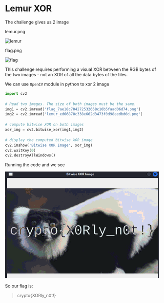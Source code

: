 # Lemur XOR
The challenge gives us 2 image 

lemur.png

![lemur](https://cryptohack.org/static/challenges/lemur_ed66878c338e662d3473f0d98eedbd0d.png)

flag.png

![flag](https://cryptohack.org/static/challenges/flag_7ae18c704272532658c10b5faad06d74.png)


This challenge requires performing a visual XOR between the RGB bytes of the two images - not an XOR of all the data bytes of the files.

We can use `OpenCV` module in python to xor 2 image

```py
import cv2

# Read two images. The size of both images must be the same.
img1 = cv2.imread('flag_7ae18c704272532658c10b5faad06d74.png')
img2 = cv2.imread('lemur_ed66878c338e662d3473f0d98eedbd0d.png')

# compute bitwise XOR on both images
xor_img = cv2.bitwise_xor(img1,img2)

# display the computed bitwise XOR image
cv2.imshow('Bitwise XOR Image', xor_img)
cv2.waitKey(0)
cv2.destroyAllWindows()
```

Running the code and we see

![screenshot](./Screenshot%202023-05-30%20201221.png)

So our flag is:

>crypto{XORly_n0t!}


